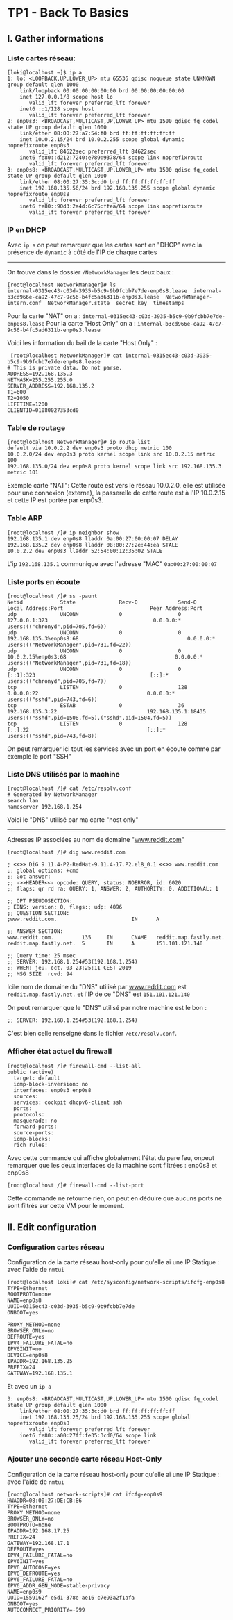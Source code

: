 # TP1 - Back To Basics 

## I. Gather informations

### Liste cartes réseau: 

    [loki@localhost ~]$ ip a
    1: lo: <LOOPBACK,UP,LOWER_UP> mtu 65536 qdisc noqueue state UNKNOWN group default qlen 1000
        link/loopback 00:00:00:00:00:00 brd 00:00:00:00:00:00
        inet 127.0.0.1/8 scope host lo
           valid_lft forever preferred_lft forever
        inet6 ::1/128 scope host
           valid_lft forever preferred_lft forever
    2: enp0s3: <BROADCAST,MULTICAST,UP,LOWER_UP> mtu 1500 qdisc fq_codel state UP group default qlen 1000
        link/ether 08:00:27:a7:54:f0 brd ff:ff:ff:ff:ff:ff
        inet 10.0.2.15/24 brd 10.0.2.255 scope global dynamic noprefixroute enp0s3
           valid_lft 84622sec preferred_lft 84622sec
        inet6 fe80::d212:7240:e789:9378/64 scope link noprefixroute
           valid_lft forever preferred_lft forever
    3: enp0s8: <BROADCAST,MULTICAST,UP,LOWER_UP> mtu 1500 qdisc fq_codel state UP group default qlen 1000
        link/ether 08:00:27:35:3c:d0 brd ff:ff:ff:ff:ff:ff
        inet 192.168.135.56/24 brd 192.168.135.255 scope global dynamic noprefixroute enp0s8
           valid_lft forever preferred_lft forever
        inet6 fe80::90d3:2a4d:6c75:ffea/64 scope link noprefixroute
           valid_lft forever preferred_lft forever
### IP en DHCP

Avec `ip a` on peut remarquer que les cartes sont en "DHCP" avec la présence de `dynamic` à côté de l'IP de  chaque cartes

****
On trouve dans le dossier `/NetworkManager` les deux baux :

    [root@localhost NetworkManager]# ls
    internal-0315ec43-c03d-3935-b5c9-9b9fcbb7e7de-enp0s8.lease  internal-b3cd966e-ca92-47c7-9c56-b4fc5ad6311b-enp0s3.lease  NetworkManager-intern.conf  NetworkManager.state  secret_key  timestamps

Pour la carte "NAT" on a : `internal-0315ec43-c03d-3935-b5c9-9b9fcbb7e7de-enp0s8.lease`
Pour la carte "Host Only" on a : `internal-b3cd966e-ca92-47c7-9c56-b4fc5ad6311b-enp0s3.lease`

Voici les information du bail de la carte "Host Only" :

     [root@localhost NetworkManager]# cat internal-0315ec43-c03d-3935-b5c9-9b9fcbb7e7de-enp0s8.lease
    # This is private data. Do not parse.
    ADDRESS=192.168.135.3
    NETMASK=255.255.255.0
    SERVER_ADDRESS=192.168.135.2
    T1=600
    T2=1050
    LIFETIME=1200
    CLIENTID=01080027353cd0

### Table de routage

    [root@localhost NetworkManager]# ip route list
    default via 10.0.2.2 dev enp0s3 proto dhcp metric 100
    10.0.2.0/24 dev enp0s3 proto kernel scope link src 10.0.2.15 metric 100
    192.168.135.0/24 dev enp0s8 proto kernel scope link src 192.168.135.3 metric 101 

Exemple carte "NAT":
Cette route est vers le réseau 10.0.2.0, elle est utilisée pour une connexion (externe), la passerelle de cette route est à l'IP 10.0.2.15 et cette IP est portée par enp0s3.

### Table ARP

    [root@localhost /]# ip neighbor show
    192.168.135.1 dev enp0s8 lladdr 0a:00:27:00:00:07 DELAY
    192.168.135.2 dev enp0s8 lladdr 08:00:27:2e:44:ea STALE
    10.0.2.2 dev enp0s3 lladdr 52:54:00:12:35:02 STALE

L'ip `192.168.135.1` communique avec l'adresse "MAC" `0a:00:27:00:00:07` 

### Liste ports en écoute

    [root@localhost /]# ss -paunt
    Netid            State              Recv-Q             Send-Q                                 Local Address:Port                            Peer Address:Port
    udp              UNCONN             0                  0                                          127.0.0.1:323                                  0.0.0.0:*                  users:(("chronyd",pid=705,fd=6))
    udp              UNCONN             0                  0                               192.168.135.3%enp0s8:68                                   0.0.0.0:*                  users:(("NetworkManager",pid=731,fd=22))
    udp              UNCONN             0                  0                                   10.0.2.15%enp0s3:68                                   0.0.0.0:*                  users:(("NetworkManager",pid=731,fd=18))
    udp              UNCONN             0                  0                                              [::1]:323                                     [::]:*                  users:(("chronyd",pid=705,fd=7))
    tcp              LISTEN             0                  128                                          0.0.0.0:22                                   0.0.0.0:*                  users:(("sshd",pid=743,fd=6))
    tcp              ESTAB              0                  36                                     192.168.135.3:22                             192.168.135.1:18435              users:(("sshd",pid=1508,fd=5),("sshd",pid=1504,fd=5))
    tcp              LISTEN             0                  128                                             [::]:22                                      [::]:*                  users:(("sshd",pid=743,fd=8))

On peut remarquer ici tout les services avec un port en écoute comme par exemple le port "SSH"

### Liste DNS utilisés par la machine

    [root@localhost /]# cat /etc/resolv.conf
    # Generated by NetworkManager
    search lan
    nameserver 192.168.1.254

Voici le "DNS" utilisé par ma carte "host only"

****

Adresses IP associées au nom de domaine "www.reddit.com"

    [root@localhost /]# dig www.reddit.com
    
    ; <<>> DiG 9.11.4-P2-RedHat-9.11.4-17.P2.el8_0.1 <<>> www.reddit.com
    ;; global options: +cmd
    ;; Got answer:
    ;; ->>HEADER<<- opcode: QUERY, status: NOERROR, id: 6020
    ;; flags: qr rd ra; QUERY: 1, ANSWER: 2, AUTHORITY: 0, ADDITIONAL: 1
    
    ;; OPT PSEUDOSECTION:
    ; EDNS: version: 0, flags:; udp: 4096
    ;; QUESTION SECTION:
    ;www.reddit.com.                        IN      A
    
    ;; ANSWER SECTION:
    www.reddit.com.         135     IN      CNAME   reddit.map.fastly.net.
    reddit.map.fastly.net.  5       IN      A       151.101.121.140
    
    ;; Query time: 25 msec
    ;; SERVER: 192.168.1.254#53(192.168.1.254)
    ;; WHEN: jeu. oct. 03 23:25:11 CEST 2019
    ;; MSG SIZE  rcvd: 94

Icile nom de domaine du "DNS" utilisé par www.reddit.com est `reddit.map.fastly.net.` et l'IP de ce "DNS" est `151.101.121.140`

On peut remarquer que le "DNS" utilisé par notre machine est le bon :

    ;; SERVER: 192.168.1.254#53(192.168.1.254)

C'est bien celle renseigné dans le fichier `/etc/resolv.conf`.

### Afficher état actuel du firewall

    [root@localhost /]# firewall-cmd --list-all
    public (active)                            
      target: default                          
      icmp-block-inversion: no                 
      interfaces: enp0s3 enp0s8                
      sources:                                 
      services: cockpit dhcpv6-client ssh      
      ports:                                   
      protocols:                               
      masquerade: no                           
      forward-ports:                           
      source-ports:                            
      icmp-blocks:                             
      rich rules:

Avec cette commande qui affiche globalement l'état du pare feu, onpeut remarquer que les deux interfaces de la machine sont filtrées : enp0s3 et enp0s8

    [root@localhost /]# firewall-cmd --list-port

Cette commande ne retourne rien, on peut en déduire que aucuns ports ne sont filtrés sur cette VM pour le moment.

## II. Edit configuration

### Configuration cartes réseau

Configuration de la carte réseau host-only pour qu'elle ai une IP Statique : avec l'aide de `nmtui`

    [root@localhost loki]# cat /etc/sysconfig/network-scripts/ifcfg-enp0s8 
    TYPE=Ethernet                                                          
    BOOTPROTO=none                                                         
    NAME=enp0s8                                                            
    UUID=0315ec43-c03d-3935-b5c9-9b9fcbb7e7de                              
    ONBOOT=yes                                                             
                                                                           
    PROXY_METHOD=none                                                      
    BROWSER_ONLY=no                                                        
    DEFROUTE=yes                                                           
    IPV4_FAILURE_FATAL=no                                                  
    IPV6INIT=no                                                            
    DEVICE=enp0s8                                                          
    IPADDR=192.168.135.25                                                  
    PREFIX=24                                                              
    GATEWAY=192.168.135.1      

Et avec un `ip a` 

    3: enp0s8: <BROADCAST,MULTICAST,UP,LOWER_UP> mtu 1500 qdisc fq_codel state UP group default qlen 1000
        link/ether 08:00:27:35:3c:d0 brd ff:ff:ff:ff:ff:ff
        inet 192.168.135.25/24 brd 192.168.135.255 scope global noprefixroute enp0s8
           valid_lft forever preferred_lft forever
        inet6 fe80::a00:27ff:fe35:3cd0/64 scope link
           valid_lft forever preferred_lft forever

### Ajouter une seconde carte réseau Host-Only

Configuration de la carte réseau host-only pour qu'elle ai une IP Statique : avec l'aide de `nmtui`

    [root@localhost network-scripts]# cat ifcfg-enp0s9
    HWADDR=08:00:27:DE:CB:86
    TYPE=Ethernet
    PROXY_METHOD=none
    BROWSER_ONLY=no
    BOOTPROTO=none
    IPADDR=192.168.17.25
    PREFIX=24
    GATEWAY=192.168.17.1
    DEFROUTE=yes
    IPV4_FAILURE_FATAL=no
    IPV6INIT=yes
    IPV6_AUTOCONF=yes
    IPV6_DEFROUTE=yes
    IPV6_FAILURE_FATAL=no
    IPV6_ADDR_GEN_MODE=stable-privacy
    NAME=enp0s9
    UUID=1559162f-e5d1-378e-ae16-c7e93a2f1afa
    ONBOOT=yes
    AUTOCONNECT_PRIORITY=-999

<!--stackedit_data:
eyJoaXN0b3J5IjpbNjE3NjYzMDYwLC0yMTg0MDM0NDIsMTA5NT
Y4NDQ0OCwtMTU0OTgxNjkxOSwyMTIxMzIyMDI2LC05OTc5MTE0
OTksLTg5NTY1MDIzMiwtMTk0MDg1NzgxNywtODMwNjA4MTcwLC
01MDQ1MjA2MTAsMTQyNzM3MzIwOCw1NTU4MTcxODVdfQ==
-->